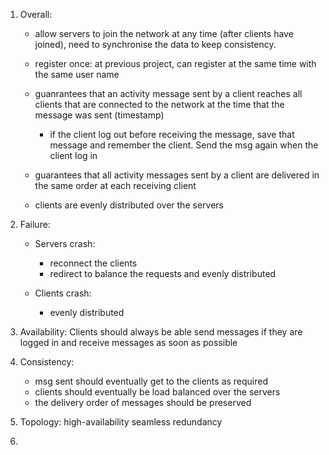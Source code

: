 1. Overall:
	- allow servers to join the network at any time (after clients have joined), need to synchronise the data to keep consistency.
	- register once: at previous project, can register at the same time with the same user name
	- guanrantees that an activity message sent by a client reaches all clients that are connected to the network at the time that the message was sent (timestamp)
		+ if the client log out before receiving the message, save that message and remember the client. Send the msg again when the client log in

	- guarantees that all activity messages sent by a client are delivered in the same order at each receiving client
	- clients are evenly distributed over the servers

2. Failure:
	- Servers crash:
		- reconnect the clients
		- redirect to balance the requests and evenly distributed

	- Clients crash:
		- evenly distributed

3. Availability: Clients should always be able send messages if they are logged in and receive messages as soon as possible

4. Consistency: 
	- msg sent should eventually get to the clients as required
	- clients should eventually be load balanced over the servers
	- the delivery order of messages should be preserved

5. Topology: high-availability seamless redundancy

6.

